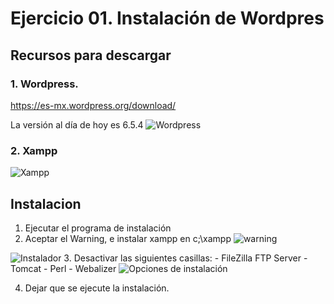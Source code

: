 # Ejercicio 01. Instalación de Wordpres

## Recursos para descargar

### 1. Wordpress.
https://es-mx.wordpress.org/download/

La versión al día de hoy es 6.5.4
![Wordpress](https://i.imgur.com/G4dho4A.png)


### 2. Xampp

![Xampp](https://i.imgur.com/WMtuJ0j.png)

## Instalacion
1. Ejecutar el programa de instalación
2. Aceptar el Warning, e instalar xampp en c;\xampp
![warning](https://i.imgur.com/LzHqiFh.png)

![Instalador](https://i.imgur.com/WEKE39y.png)
3. Desactivar las siguientes casillas: 
	- FileZilla FTP Server
	 - Tomcat
	 - Perl
	 - Webalizer
![Opciones de instalación](https://i.imgur.com/5DjAwxn.png)

4. Dejar que se ejecute la instalación.





<!--stackedit_data:
eyJoaXN0b3J5IjpbLTE4MTExNDk2MjZdfQ==
-->